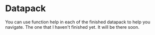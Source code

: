 # Datapack
You can use function help in each of the finished datapack to help you navigate.
The one that I haven't finished yet. It will be there soon.

